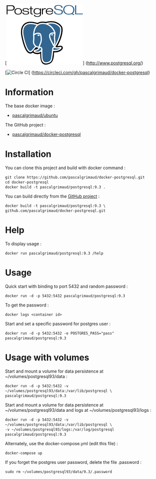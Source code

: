 [![logo](https://raw.githubusercontent.com/pascalgrimaud/docker-postgresql/master/postgresql.png)]
(http://www.postgresql.org/)

[![Circle CI](https://circleci.com/gh/pascalgrimaud/docker-postgresql.svg?style=shield)]
(https://circleci.com/gh/pascalgrimaud/docker-postgresql)


# Information

The base docker image :

  * [pascalgrimaud/ubuntu](https://registry.hub.docker.com/u/pascalgrimaud/ubuntu/)

The GitHub project :

  * [pascalgrimaud/docker-postgresql](https://github.com/pascalgrimaud/docker-postgresql/)


# Installation

You can clone this project and build with docker command :

```
git clone https://github.com/pascalgrimaud/docker-postgresql.git
cd docker-postgresql
docker build -t pascalgrimaud/postgresql:9.3 .
```


You can build directly from the [GitHub project](https://github.com/pascalgrimaud/docker-postgresql/) :

```
docker build -t pascalgrimaud/postgresql:9.3 \
github.com/pascalgrimaud/docker-postgresql.git
```


# Help

To display usage :

```
docker run pascalgrimaud/postgresql:9.3 /help
```


# Usage

Quick start with binding to port 5432 and random password :

```
docker run -d -p 5432:5432 pascalgrimaud/postgresql:9.3
```


To get the password :

```
docker logs <container id>
```


Start and set a specific password for postgres user :

```
docker run -d -p 5432:5432 -e POSTGRES_PASS="pass" pascalgrimaud/postgresql:9.3
```


# Usage with volumes

Start and mount a volume for data persistence at ~/volumes/postgresql93/data :

```
docker run -d -p 5432:5432 -v ~/volumes/postgresql93/data:/var/lib/postgresql \
pascalgrimaud/postgresql:9.3
```


Start and mount a volume for data persistence at ~/volumes/postgresql93/data and logs at ~/volumes/postgresql93/logs :

```
docker run -d -p 5432:5432 -v ~/volumes/postgresql93/data:/var/lib/postgresql \
-v ~/volumes/postgresql93/logs:/var/log/postgresql pascalgrimaud/postgresql:9.3
```


Alternately, use the docker-compose.yml (edit this file) :

```
docker-compose up
```


If you forget the postgres user password, delete the file .password :

```
sudo rm ~/volumes/postgresql93/data/9.3/.password
```
